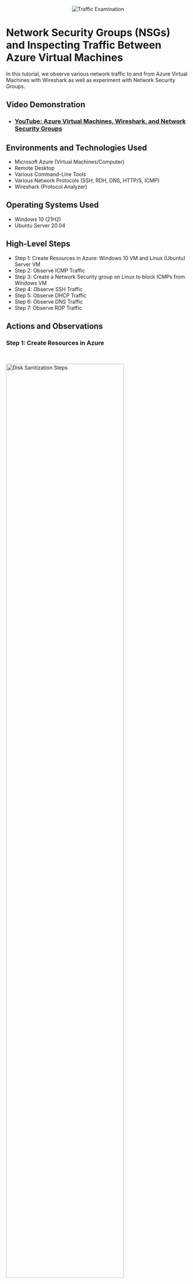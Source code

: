 <p align="center">
<img src="https://i.imgur.com/Ua7udoS.png" alt="Traffic Examination"/>
</p>

<h1>Network Security Groups (NSGs) and Inspecting Traffic Between Azure Virtual Machines</h1>
In this tutorial, we observe various network traffic to and from Azure Virtual Machines with Wireshark as well as experiment with Network Security Groups. <br />


<h2>Video Demonstration</h2>

- ### [YouTube: Azure Virtual Machines, Wireshark, and Network Security Groups](https://www.youtube.com)

<h2>Environments and Technologies Used</h2>

- Microsoft Azure (Virtual Machines/Computer)
- Remote Desktop
- Various Command-Line Tools
- Various Network Protocols (SSH, RDH, DNS, HTTP/S, ICMP)
- Wireshark (Protocol Analyzer)

<h2>Operating Systems Used </h2>

- Windows 10 (21H2)
- Ubuntu Server 20.04

<h2>High-Level Steps</h2>

- Step 1: Create Resources in Azure: Windows 10 VM and Linux (Ubuntu) Server VM
- Step 2: Observe ICMP Traffic  
- Step 3: Create a Network Security group on Linux to block ICMPs from Windows VM 
- Step 4: Observe SSH Traffic
- Step 5: Observe DHCP Traffic
- Step 6: Observe DNS Traffic
- Step 7: Observe RDP Traffic


<h2>Actions and Observations</h2>

<h3>Step 1: Create Resources in Azure</h3><br>

<p>
<img src="https://i.imgur.com/892yARI.png" height="80%" width="80%" alt="Disk Sanitization Steps"/>
</p><br>
<p>
In Azure, create two VMs, one will be Linux (Ubuntu) machine and the other will be Windows 10 machine. Place both VMs on the same VNET. 
</p>
<br />

<h3>Step 2: Observe ICMP Traffic</h3><br>

<p>
<img src="https://i.imgur.com/XeD4ExD.png" height="80%" width="80%" alt="Disk Sanitization Steps"/>
</p><br>
<p>

<p>
<img src="https://i.imgur.com/76a5lVr.png" height="80%" width="80%" alt="Disk Sanitization Steps"/>
</p><br>
<p>  
  
Use Remote Desktop to connect to Windows 10 VM1. In Windows 10 VM1, install and open Wireshark, which is a protocol analyzer that allows you to view all packets coming through the network (download Wireshark from Google.com). Filter Wireshark to capture only ICMP traffic by typing "ICMP" in the search bar. ICMP is a network layer protocol that relays messages concerning network connection issues.  Next, open Powershell on Windows VM1 and ping Linux VM2's private IP address. The "ping" command uses ICMP to test connectivity between hosts. Now we will inspect the actual data being transmitted within the ICMP packets. Lastly, we will perpetually ping Linux VM2 from Windows VM1, using the "ping -t" command in Powershell.
</p>
<br />


<h3>Step 3: Create a Network Security group on Linux VM to block ICMPs from Windows VM</h3><br>
<p>
<img src="https://i.imgur.com/hdttlbo.png" height="80%" width="80%" alt="Disk Sanitization Steps"/>
</p><br>

<p>
<img src="https://i.imgur.com/ZLNGbUY.png" height="80%" width="80%" alt="Disk Sanitization Steps"/>
</p><br>

<p>
We will configure the firewall on Linux VM2 in Azure to deny inbound ICMP traffic from Windows VM1. Once this is done, Windows VM1 will stop receiving echo replies from Linux VM2. We will observe the result in Wireshark. To block ICMP traffic on Linux VM2, navigate to Network Security Group (NSG) in Azure. Select VM2, and edit the inbound security rule to deny ICMP. We can re-enable ICMP traffic on Linux VM2 by going back to NSG in Azure and changing the inbound security rule to "allow." 
</p>
<br />


<h3>Step 4: Observe SSH Traffic</h3><br>
<p>
<img src="https://i.imgur.com/KMUXUhF.png" height="80%" width="80%" alt="Disk Sanitization Steps"/>
</p>
<p>
We will access Linux VM2 from Windows VM1 via SSH. SSH gives access to the machine's command line interface (CLI). We will also set  Windows VM 1 Wireshark filter to capture only SSH packets by typing "ssh labuser@10.0.0.5" (Linux VM2's private IP address) in the PowerShell command line. Following this, we will observe  Wireshark capturing SSH packets.
</p>
<br />

<h3>Step 5: Observe DHCP Traffic</h3><br>
<p>
<img src="https://i.imgur.com/9pals8I.png" height="80%" width="80%" alt="Disk Sanitization Steps"/>
</p>
<p>
In Windows VM1, we will use Wireshark to filter for the Dynamic Host Configuration Protocol (DHCP), which operates on UDP ports 67 and 68, and is used to assign an IP address to the host machine when it first connects to the network. We will request a new IP address with the command, "ipconfig /renew." 
</p>
<br />d

<h3>Step 6: Observe DNS Traffic</h3><br>
<p>
<img src="https://i.imgur.com/GpMKstc.png" height="80%" width="80%" alt="Disk Sanitization Steps"/>
</p>
<p>
We will analyze Domain Name Server (DNS) traffic by filtering it on Wireshark. We will then initiate DNS traffic for Google by typing the command, "nslookup www.google.com." DNS uses nslookup to provide the IP address for a host when the human-readable web name is provided. DNS uses both UDP and TCP port 53.
</p>
<br />

<h3>Step 7: Observe RDP Traffic</h3><br>
<p>
<img src="https://i.imgur.com/DJmEXEB.png" height="80%" width="80%" alt="Disk Sanitization Steps"/>
</p>
<p>
Lorem ipsum dolor sit amet, consectetur adipiscing elit, sed do eiusmod tempor incididunt ut labore et dolore magna aliqua. Ut enim ad minim veniam, quis nostrud exercitation ullamco laboris nisi ut aliquip ex ea commodo consequat. Duis aute irure dolor in reprehenderit in voluptate velit esse cillum dolore eu fugiat nulla pariatur.
</p>
<br />
